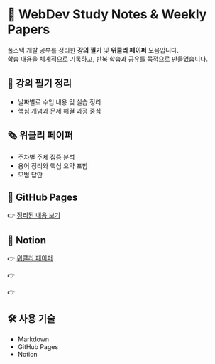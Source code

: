 # 📝 WebDev Study Notes & Weekly Papers

풀스택 개발 공부를 정리한 **강의 필기** 및 **위클리 페이퍼** 모음입니다.  
학습 내용을 체계적으로 기록하고, 반복 학습과 공유를 목적으로 만들었습니다.


## 📒 강의 필기 정리

- 날짜별로 수업 내용 및 실습 정리
- 핵심 개념과 문제 해결 과정 중심


## 🗞️ 위클리 페이퍼

- 주차별 주제 집중 분석
- 용어 정리와 핵심 요약 포함
- 모범 답안


## 🔗 GitHub Pages

👉 [정리된 내용 보기](https://github.com/sungminiioo/notes.github.io.git)


## 🔗 Notion

👉 [위클리 페이퍼](https://tabby-buffet-ccd.notion.site/_-228efd2547ae8015b9e4c8f5ae0039a9?source=copy_link)

👉

👉


## 🛠️ 사용 기술

- Markdown
- GitHub Pages
- Notion
